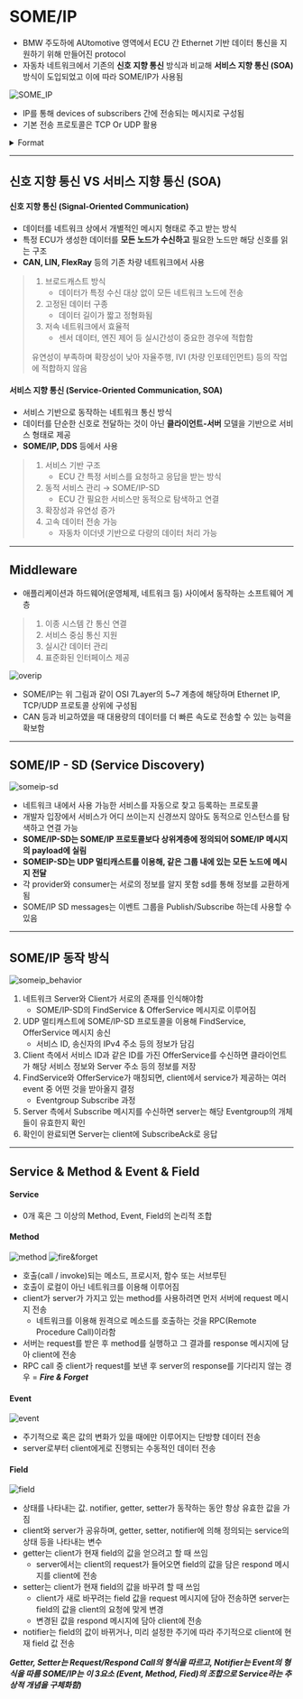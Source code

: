 # SOME/IP

- BMW 주도하에 AUtomotive 영역에서 ECU 간 Ethernet 기반 데이터 통신을 지원하기 위해 만들어진 protocol
- 자동차 네트워크에서 기존의 **신호 지향 통신** 방식과 비교해 **서비스 지향 통신 (SOA)** 방식이 도입되었고 이에 따라 SOME/IP가 사용됨

![SOME_IP](./img/SOME_IP.jpeg)
- IP를 통해 devices of subscribers 간에 전송되는 메시지로 구성됨
- 기본 전송 프로토콜은 TCP Or UDP 활용

<details>
<summary>Format</summary>

- Service ID : 각 서비스의 고유 식별자
- Method ID : 0-32767(방법), 이벤트의 경우 32768-65535
- Length : 페이로드 길이(바이트)(다음 ID도 포함, 8바이트 추가)
- Client ID : ECU 내의 호출 클라이언트에 대한 고유 식별자로, 전체 차량에서 고유해야 함
- Session ID : 세션 처리를 위한 식별자. 각 통화에 대해 증가시켜야함
- Protocol Version : 0x01
- Interface Version : 주요 서비스 인터페이스 버전
- Message Type
    - REQUEST (0x00) 응답을 기다리는 요청(공백도) 
    - REQUEST_NO_RETURN (0x01) A fire&forget 요청 
    - NOTIFICATION (0x02) 응답이 없을 것으로 예상되는 알림/이벤트 콜백 요청 
    - RESPONSE (0x80) response message

- Return Code
    - E_OK (0x00) 오류 발생이 없을 시
    - E_NOT_OK (0x01) 지저오디지 않은 오류 발생  
    - E_WRONG_INTERFACE_VERSION (0x08) Interface version 불 일치
    - E_MALFORMED_MESSAGE (0x09) 페이로드의 크기를 줄일 수 없도록 감도화 오류
    - E_WRONG_MESSAGE_TYPE (0x0A) 예상치 못한 메시지 유형 수신 (예를 들어 RE-QUEST_NO_RETURN)

</details>


---
## 신호 지향 통신 VS 서비스 지향 통신 (SOA)

#### 신호 지향 통신 (Signal-Oriented Communication)
- 데이터를 네트워크 상에서 개별적인 메시지 형태로 주고 받는 방식
- 특정 ECU가 생성한 데이터를 **모든 노드가 수신하고** 필요한 노드만 해당 신호를 읽는 구조
- **CAN, LIN, FlexRay** 등의 기존 차량 네트워크에서 사용

> 1. 브로드캐스트 방식
>     - 데이터가 특정 수신 대상 없이 모든 네트워크 노드에 전송
> 2. 고정된 데이터 구종
>     - 데이터 길이가 짧고 정형화됨
> 3. 저속 네트워크에서 효율적
>     - 센서 데이터, 엔진 제어 등 실시간성이 중요한 경우에 적합함
>   
>  유연성이 부족하며 확장성이 낮아 자율주행, IVI (차량 인포테인먼트) 등의 작업에 적합하지 않음

#### 서비스 지향 통신 (Service-Oriented Communication, SOA)
- 서비스 기반으로 동작하는 네트워크 통신 방식
- 데이터를 단순한 신호로 전달하는 것이 아닌 **클라이언트-서버** 모델을 기반으로 서비스 형태로 제공
- **SOME/IP, DDS** 등에서 사용

> 1. 서비스 기반 구조
>     - ECU 간 특정 서비스를 요청하고 응답을 받는 방식
> 2. 동적 서비스 관리 &rarr; SOME/IP-SD
>     - ECU 간 필요한 서비스만 동적으로 탐색하고 연결
> 3. 확장성과 유연성 증가
> 4. 고속 데이터 전송 가능
>     - 자동차 이더넷 기반으로 다량의 데이터 처리 가능

---
## Middleware
- 애플리케이션과 하드웨어(운영체제, 네트워크 등) 사이에서 동작하는 소프트웨어 계층

> 1. 이종 시스템 간 통신 연결
> 2. 서비스 중심 통신 지원
> 3. 실시간 데이터 관리
> 4. 표준화된 인터페이스 제공

![overip](./img/overip.png)

- SOME/IP는 위 그림과 같이 OSI 7Layer의 5~7 계층에 해당하며 Ethernet IP, TCP/UDP 프로토콜 상위에 구성됨
- CAN 등과 비교하였을 때 대용량의 데이터를 더 빠른 속도로 전송할 수 있는 능력을 확보함

---
## SOME/IP - SD (Service Discovery)

![someip-sd](./img/someip-sd.png)

- 네트워크 내에서 사용 가능한 서비스를 자동으로 찾고 등록하는 프로토콜
- 개발자 입장에서 서비스가 어디 쓰이는지 신경쓰지 않아도 동적으로 인스턴스를 탐색하고 연결 가능
- **SOME/IP-SD는 SOME/IP 프로토콜보다 상위계층에 정의되어 SOME/IP 메시지의 payload에 실림**
- **SOMEIP-SD는 UDP 멀티캐스트를 이용해, 같은 그룹 내에 있는 모든 노드에 메시지 전달**
- 각 provider와 consumer는 서로의 정보를 알지 못함 sd를 통해 정보를 교환하게 됨
- SOME/IP SD messages는 이벤트 그룹을 Publish/Subscribe 하는데 사용할 수 있음

---
## SOME/IP 동작 방식
![someip_behavior](./img/someip_behavior.png)

1. 네트워크 Server와 Client가 서로의 존재를 인식해야함
    - SOME/IP-SD의 FindService & OfferService 메시지로 이루어짐
2. UDP 멀티캐스트에 SOME/IP-SD 프로토콜을 이용해 FindService, OfferService 메시지 송신
    - 서비스 ID, 송신자의 IPv4 주소 등의 정보가 담김
3. Client 측에서 서비스 ID과 같은 ID를 가진 OfferService를 수신하면 클라이언트가 해당 서비스 정보와 Server 주소 등의 정보를 저장
4. FindService와 OfferService가 매칭되면, client에서 service가 제공하는 여러 event 중 어떤 것을 받아올지 결정
    - Eventgroup Subscribe 과정
5. Server 측에서 Subscribe 메시지를 수신하면 server는 해당 Eventgroup의 개체들이 유효한지 확인
6. 확인이 완료되면 Server는 client에 SubscribeAck로 응답

---
## Service & Method & Event & Field

#### Service
- 0개 혹은 그 이상의 Method, Event, Field의 논리적 조합

#### Method
![method](./img/method.png)
![fire&forget](./img/fire&forget.png)

- 호출(call / invoke)되는 메소드, 프로시저, 함수 또는 서브루틴
- 호출이 로컬이 아닌 네트워크를 이용해 이루어짐
- client가 server가 가지고 있는 method를 사용하려면 먼저 서버에 request 메시지 전송
    - 네트워크를 이용해 원격으로 메소드를 호출하는 것을 RPC(Remote Procedure Call)이라함
- 서버는 request를 받은 후 method를 실행하고 그 결과를 response 메시지에 담아 client에 전송
- RPC call 중 client가 request를 보낸 후 server의 response를 기다리지 않는 경우 = ***Fire & Forget***

#### Event
![event](./img/event.png)

- 주기적으로 혹은 값의 변화가 있을 때에만 이루어지는 단방향 데이터 전송
- server로부터 client에게로 진행되는 수동적인 데이터 전송

#### Field
![field](./img/field.png)

- 상태를 나타내는 값. notifier, getter, setter가 동작하는 동안 항상 유효한 값을 가짐
- client와 server가 공유하며, getter, setter, notifier에 의해 정의되는 service의 상태 등을 나타내는 변수
- getter는 client가 현재 field의 값을 얻으려고 할 때 쓰임
    - server에서는 client의 request가 들어오면 field의 값을 담은 respond 메시지를 client에 전송
- setter는 client가 현재 field의 값을 바꾸려 할 때 쓰임
    - client가 새로 바꾸려는 field 값을 request 메시지에 담아 전송하면 server는 field의 값을 client의 요청에 맞게 변경
    - 변경된 값을 respond 메시지에 담아 client에 전송
- notifier는 field의 값이 바뀌거나, 미리 설정한 주기에 따라 주기적으로 client에 현재 field 값 전송

***Getter, Setter는 Request/Respond Call의 형식을 따르고, Notifier는 Event의 형식을 따름***
***SOME/IP는 이 3요소 (Event, Method, Fied)의 조합으로 Service라는 추상적 개념을 구체화함)***
  